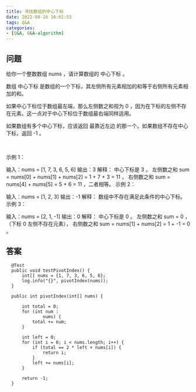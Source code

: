 ```yaml
---
title: 寻找数组的中心下标
date: 2022-08-16 16:02:53
tags: Q&A
categories:
- [Q&A, Q&A-algorithm]
---
```


## 问题
给你一个整数数组 nums ，请计算数组的 中心下标 。

数组 中心下标 是数组的一个下标，其左侧所有元素相加的和等于右侧所有元素相加的和。

如果中心下标位于数组最左端，那么左侧数之和视为 0 ，因为在下标的左侧不存在元素。这一点对于中心下标位于数组最右端同样适用。

如果数组有多个中心下标，应该返回 最靠近左边 的那一个。如果数组不存在中心下标，返回 -1 。

 

示例 1：

输入：nums = [1, 7, 3, 6, 5, 6]
输出：3
解释：
中心下标是 3 。
左侧数之和 sum = nums[0] + nums[1] + nums[2] = 1 + 7 + 3 = 11 ，
右侧数之和 sum = nums[4] + nums[5] = 5 + 6 = 11 ，二者相等。
示例 2：

输入：nums = [1, 2, 3]
输出：-1
解释：
数组中不存在满足此条件的中心下标。
示例 3：

输入：nums = [2, 1, -1]
输出：0
解释：
中心下标是 0 。
左侧数之和 sum = 0 ，（下标 0 左侧不存在元素），
右侧数之和 sum = nums[1] + nums[2] = 1 + -1 = 0 。
 

## 答案
```
  @Test
  public void testPivotIndex() {
      int[] nums = {1, 7, 3, 6, 5, 6};
      log.info("{}", pivotIndex(nums));
  }

  public int pivotIndex(int[] nums) {

      int total = 0;
      for (int num :
              nums) {
          total += num;
      }

      int left = 0;
      for (int i = 0; i < nums.length; i++) {
          if (total == 2 * left + nums[i]) {
              return i;
          }
          left += nums[i];
      }

      return -1;
  }
```
